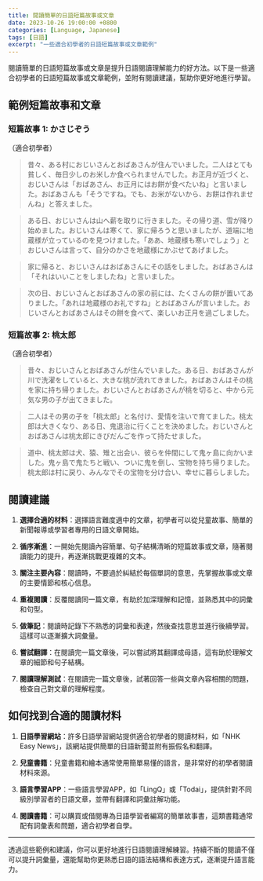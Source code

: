 ```yaml
---
title: 閱讀簡單的日語短篇故事或文章
date: 2023-10-26 19:00:00 +0800
categories: [Language, Japanese]
tags: [日語] 
excerpt: "一些適合初學者的日語短篇故事或文章範例"
---
```


閱讀簡單的日語短篇故事或文章是提升日語閱讀理解能力的好方法。以下是一些適合初學者的日語短篇故事或文章範例，並附有閱讀建議，幫助你更好地進行學習。

## **範例短篇故事和文章**

### **短篇故事 1: かさじぞう**
（適合初學者）

> 昔々、ある村におじいさんとおばあさんが住んでいました。二人はとても貧しく、毎日少しのお米しか食べられませんでした。お正月が近づくと、おじいさんは「おばあさん、お正月にはお餅が食べたいね」と言いました。おばあさんも「そうですね。でも、お米がないから、お餅は作れませんね」と答えました。

> ある日、おじいさんは山へ薪を取りに行きました。その帰り道、雪が降り始めました。おじいさんは寒くて、家に帰ろうと思いましたが、道端に地蔵様が立っているのを見つけました。「ああ、地蔵様も寒いでしょう」とおじいさんは言って、自分のかさを地蔵様にかぶせてあげました。

> 家に帰ると、おじいさんはおばあさんにその話をしました。おばあさんは「それはいいことをしましたね」と言いました。

> 次の日、おじいさんとおばあさんの家の前には、たくさんの餅が置いてありました。「あれは地蔵様のお礼ですね」とおばあさんが言いました。おじいさんとおばあさんはその餅を食べて、楽しいお正月を過ごしました。

### **短篇故事 2: 桃太郎**
（適合初學者）

> 昔々、おじいさんとおばあさんが住んでいました。ある日、おばあさんが川で洗濯をしていると、大きな桃が流れてきました。おばあさんはその桃を家に持ち帰りました。おじいさんとおばあさんが桃を切ると、中から元気な男の子が出てきました。

> 二人はその男の子を「桃太郎」と名付け、愛情を注いで育てました。桃太郎は大きくなり、ある日、鬼退治に行くことを決めました。おじいさんとおばあさんは桃太郎にきびだんごを作って持たせました。

> 道中、桃太郎は犬、猿、雉と出会い、彼らを仲間にして鬼ヶ島に向かいました。鬼ヶ島で鬼たちと戦い、ついに鬼を倒し、宝物を持ち帰りました。桃太郎は村に戻り、みんなでその宝物を分け合い、幸せに暮らしました。

## **閱讀建議**

1. **選擇合適的材料**：選擇語言難度適中的文章，初學者可以從兒童故事、簡單的新聞報導或學習者專用的日語文章開始。

2. **循序漸進**：一開始先閱讀內容簡單、句子結構清晰的短篇故事或文章，隨著閱讀能力的提升，再逐漸挑戰更複雜的文本。

3. **關注主要內容**：閱讀時，不要過於糾結於每個單詞的意思，先掌握故事或文章的主要情節和核心信息。

4. **重複閱讀**：反覆閱讀同一篇文章，有助於加深理解和記憶，並熟悉其中的詞彙和句型。

5. **做筆記**：閱讀時記錄下不熟悉的詞彙和表達，然後查找意思並進行後續學習。這樣可以逐漸擴大詞彙量。

6. **嘗試翻譯**：在閱讀完一篇文章後，可以嘗試將其翻譯成母語，這有助於理解文章的細節和句子結構。

7. **閱讀理解測試**：在閱讀完一篇文章後，試著回答一些與文章內容相關的問題，檢查自己對文章的理解程度。

## **如何找到合適的閱讀材料**

1. **日語學習網站**：許多日語學習網站提供適合初學者的閱讀材料，如「NHK Easy News」，該網站提供簡單的日語新聞並附有振假名和翻譯。

2. **兒童書籍**：兒童書籍和繪本通常使用簡單易懂的語言，是非常好的初學者閱讀材料來源。

3. **語言學習APP**：一些語言學習APP，如「LingQ」或「Todai」，提供針對不同級別學習者的日語文章，並帶有翻譯和詞彙註解功能。

4. **閱讀書籍**：可以購買或借閱專為日語學習者編寫的簡單故事書，這類書籍通常配有詞彙表和問題，適合初學者自學。

---

透過這些範例和建議，你可以更好地進行日語閱讀理解練習。持續不斷的閱讀不僅可以提升詞彙量，還能幫助你更熟悉日語的語法結構和表達方式，逐漸提升語言能力。
